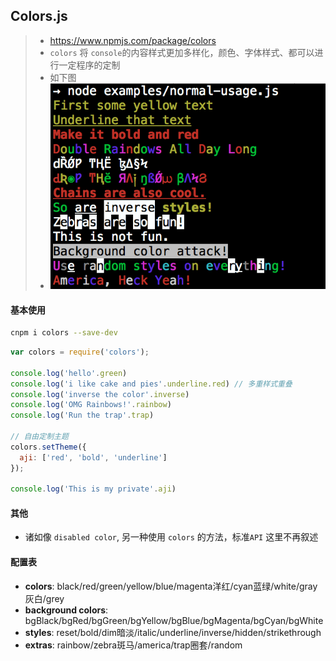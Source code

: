 ## Colors.js

> * https://www.npmjs.com/package/colors
> * `colors` 将 `console`的内容样式更加多样化，颜色、字体样式、都可以进行一定程序的定制
> * 如下图
> * ![colors](../assests/colors.png)

#### 基本使用

```bash
cnpm i colors --save-dev
```

```js
var colors = require('colors');

console.log('hello'.green)
console.log('i like cake and pies'.underline.red) // 多重样式重叠
console.log('inverse the color'.inverse)
console.log('OMG Rainbows!'.rainbow)
console.log('Run the trap'.trap)

// 自由定制主题
colors.setTheme({
  aji: ['red', 'bold', 'underline']
});

console.log('This is my private'.aji)
```

#### 其他

* 诸如像 `disabled color`, 另一种使用 `colors` 的方法，标准`API` 这里不再叙述

#### 配置表

* **colors**: black/red/green/yellow/blue/magenta洋红/cyan蓝绿/white/gray灰白/grey
* **background colors**: bgBlack/bgRed/bgGreen/bgYellow/bgBlue/bgMagenta/bgCyan/bgWhite
* **styles**: reset/bold/dim暗淡/italic/underline/inverse/hidden/strikethrough
* **extras**: rainbow/zebra斑马/america/trap圈套/random







